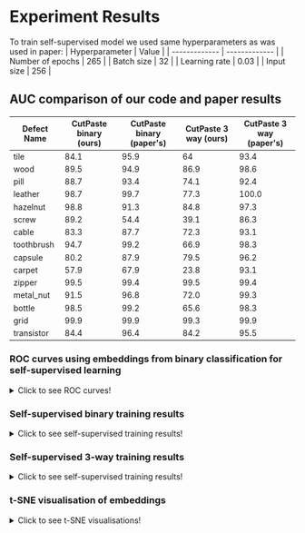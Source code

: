 # Experiment Results
To train self-supervised model we used same hyperparameters as was used in paper: 
| Hyperparameter  | Value |
| ------------- | ------------- |
| Number of epochs | 265 |
| Batch size | 32 |
| Learning rate | 0.03 |
| Input size | 256 |


## AUC comparison of our code and paper results

| Defect Name  | CutPaste binary (ours) | CutPaste binary (paper's)  | CutPaste 3 way (ours) | CutPaste 3 way (paper's)  | 
| ------------- | ------------- | ------------- | ------------- | ------------- | 
| tile  | 84.1 | 95.9 | 64 | 93.4 |
| wood  | 89.5 | 94.9 | 86.9 | 98.6 |
| pill | 88.7 | 93.4 | 74.1 | 92.4 |
| leather | 98.7 | 99.7 | 77.3 | 100.0 |
| hazelnut | 98.8 | 91.3 | 84.8 | 97.3 |
| screw | 89.2 | 54.4 | 39.1 | 86.3 |
| cable | 83.3 | 87.7 | 72.3 | 93.1 |
| toothbrush | 94.7 | 99.2 | 66.9 | 98.3 |
| capsule | 80.2 | 87.9 | 79.5 | 96.2 |
| carpet | 57.9 | 67.9 | 23.8 | 93.1 |
| zipper | 99.5 | 99.4 | 99.5 | 99.4 |
| metal_nut | 91.5 | 96.8 | 72.0 | 99.3 |
| bottle | 98.5 | 99.2 | 65.6 | 98.3 |
| grid | 99.9 | 99.9 | 99.3 | 99.9 |
| transistor | 84.4 | 96.4 | 84.2 | 95.5 |


### ROC curves using embeddings from binary classification for self-supervised learning
<details>
  <summary>Click to see ROC curves!</summary>
  
  <p float="left">
    <img src="/experiments/roc_binary/bottle.jpg" width="260" />
    <img src="experiments/roc_binary/cable.jpg" width="260" /> 
    <img src="experiments/roc_binary/capsule.jpg" width="260" />
  </p>
  <p float="left">
    <img src="/experiments/roc_binary/carpet.jpg" width="260" />
    <img src="experiments/roc_binary/grid.jpg" width="260" /> 
    <img src="experiments/roc_binary/hazelnut.jpg" width="260" />
  </p>
  <p float="left">
    <img src="/experiments/roc_binary/leather.jpg" width="260" />
    <img src="experiments/roc_binary/metal_nut.jpg" width="260" /> 
    <img src="experiments/roc_binary/pill.jpg" width="260" />
  </p> 

  <p float="left">
    <img src="experiments/roc_binary/toothbrush.jpg" width="260" />
    <img src="/experiments/roc_binary/screw.jpg" width="260" />
    <img src="experiments/roc_binary/tile.jpg" width="260" /> 
  </p> 

  <p float="left">
    <img src="experiments/roc_binary/zipper.jpg" width="260" />
    <img src="experiments/roc_binary/wood.jpg" width="260" /> 
    <img src="/experiments/roc_binary/transistor.jpg" width="260" />
  </p>
</details>

### Self-supervised binary training results

<details>
  <summary>Click to see self-supervised training results!</summary>
  
  **Training accuracy and loss for bottle**
  <p float="left">
    <img src="experiments/self-supervised_binary/train_acc_bottle.png" width="300" />
    <img src="experiments/self-supervised_binary/train_loss_bottle.png" width="300" /> 
  </p>


  **Training accuracy and loss for pill**
  <p float="left">
    <img src="experiments/self-supervised_binary/train_acc_pill.png" width="300" />
    <img src="experiments/self-supervised_binary/train_loss_pill.png" width="300" /> 
  </p>


  **Training accuracy and loss for cable**
  <p float="left">
    <img src="experiments/self-supervised_binary/train_acc_cable.png" width="300" />
    <img src="experiments/self-supervised_binary/train_loss_cable.png" width="300" /> 
  </p>


  **Training accuracy and loss for capsule**
  <p float="left">
    <img src="experiments/self-supervised_binary/train_acc_capsule.png" width="300" />
    <img src="experiments/self-supervised_binary/train_loss_capsule.png" width="300" /> 
  </p>


  **Training accuracy and loss for tile**
  <p float="left">
    <img src="experiments/self-supervised_binary/train_acc_tile.png" width="300" />
    <img src="experiments/self-supervised_binary/train_loss_tile.png" width="300" /> 
  </p>
</details>

### Self-supervised 3-way training results
<details>
  <summary>Click to see self-supervised training results!</summary>
  
  **Training accuracy and loss for pill**
  <p float="left">
    <img src="experiments/self_supervised_3way/train_acc_pill.svg" width="300" />
    <img src="experiments/self_supervised_3way/train_loss_pill.svg" width="300" /> 
  </p>


  **Training accuracy and loss for screw**
  <p float="left">
    <img src="experiments/self_supervised_3way/train_acc_screw.svg" width="300" />
    <img src="experiments/self_supervised_3way/train_loss_screw.svg" width="300" /> 
  </p>


  **Training accuracy and loss for tile**
  <p float="left">
    <img src="experiments/self_supervised_3way/train_acc_tile.svg" width="300" />
    <img src="experiments/self_supervised_3way/train_loss_tile.svg" width="300" /> 
  </p>


  **Training accuracy and loss for zipper**
  <p float="left">
    <img src="experiments/self_supervised_3way/train_acc_zipper.svg" width="300" />
    <img src="experiments/self_supervised_3way/train_loss_zipper.svg" width="300" /> 
  </p>

</details>

### t-SNE visualisation of embeddings 
<details>
  <summary>Click to see t-SNE visualisations!</summary>
  
<p float="left">
  <img src="experiments/tsne_3way/grid_tsne.jpg" width="500" />
  <img src="experiments/tsne_3way/wood_tsne.jpg" width="500" /> 
</p>
</details>
  
